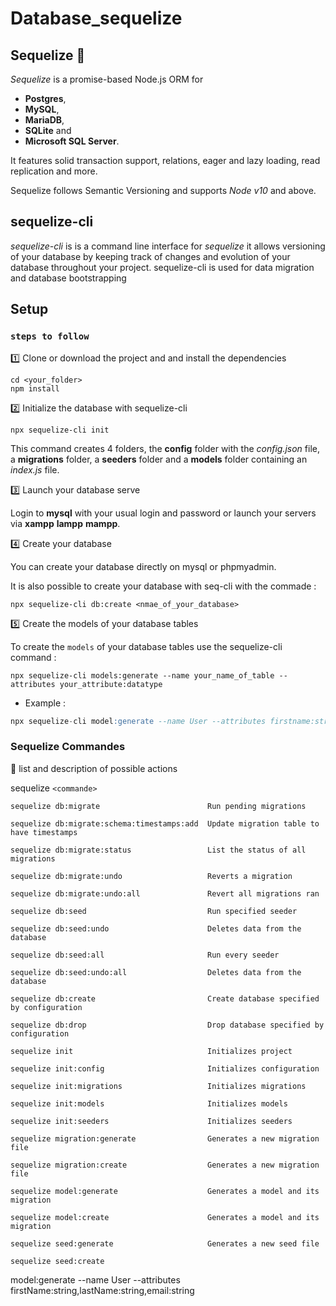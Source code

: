 # Database_sequelize

Sequelize 🧬
-
*Sequelize* is a promise-based Node.js ORM for 

- **Postgres**, 
- **MySQL**, 
- **MariaDB**, 
- **SQLite** and 
- **Microsoft SQL Server**. 

It features solid transaction support, relations, eager and lazy loading, read replication and more.

Sequelize follows Semantic Versioning and supports *Node v10* and above.

sequelize-cli
-

*sequelize-cli* is is a command line interface for *sequelize*
it allows versioning of your database by keeping track of changes and evolution of your database throughout your project.
sequelize-cli is used for data migration and database bootstrapping
## Setup

### `steps to follow`

1️⃣ Clone or download the project and and install the dependencies

```node
cd <your_folder>
npm install
```

2️⃣ Initialize the database with sequelize-cli

```
npx sequelize-cli init
```

This command creates 4 folders, the **config** folder with the *config.json* file, a **migrations** folder, a **seeders** folder and a **models** folder containing an *index.js* file.

3️⃣ Launch your database serve

Login to **mysql** with your usual login and password or launch your servers via **xampp** **lampp** **mampp**.

4️⃣ Create your database

You can create your database directly on mysql or phpmyadmin.

It is also possible to create your database with seq-cli with the commade :

```
npx sequelize-cli db:create <nmae_of_your_database>
```

5️⃣ Create the models of your database tables

To create the `models` of your database tables use the sequelize-cli command :

```
npx sequelize-cli models:generate --name your_name_of_table --attributes your_attribute:datatype
```

- Example :
```sql
npx sequelize-cli model:generate --name User --attributes firstname:string, age:integer
```

### **Sequelize Commandes** 

🧾 list and description of possible actions

sequelize `<commande>`

```
sequelize db:migrate                        Run pending migrations

sequelize db:migrate:schema:timestamps:add  Update migration table to have timestamps

sequelize db:migrate:status                 List the status of all migrations

sequelize db:migrate:undo                   Reverts a migration

sequelize db:migrate:undo:all               Revert all migrations ran

sequelize db:seed                           Run specified seeder

sequelize db:seed:undo                      Deletes data from the database

sequelize db:seed:all                       Run every seeder

sequelize db:seed:undo:all                  Deletes data from the database

sequelize db:create                         Create database specified by configuration

sequelize db:drop                           Drop database specified by configuration

sequelize init                              Initializes project

sequelize init:config                       Initializes configuration

sequelize init:migrations                   Initializes migrations

sequelize init:models                       Initializes models

sequelize init:seeders                      Initializes seeders

sequelize migration:generate                Generates a new migration file

sequelize migration:create                  Generates a new migration file

sequelize model:generate                    Generates a model and its migration

sequelize model:create                      Generates a model and its migration

sequelize seed:generate                     Generates a new seed file

sequelize seed:create      
```

  model:generate --name User --attributes firstName:string,lastName:string,email:string